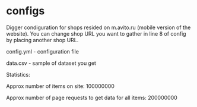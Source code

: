 # configs
Digger condiguration for shops resided on m.avito.ru (mobile version of the website). You can change shop URL you want to gather in line 8 of config by placing another shop URL.

config.yml - configuration file

data.csv - sample of dataset you get

Statistics:

Approx number of items on site: 100000000

Approx number of page requests to get data for all items: 200000000
